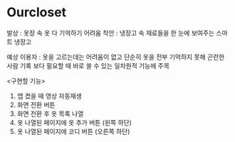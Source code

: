 # Ourcloset

발상 : 옷장 속 옷 다 기억하기 어려움
착안 : 냉장고 속 재료들을 한 눈에 보여주는 스마트 냉장고

예상 이용자 : 옷을 고르는데는 어려움이 없고 단순히 옷을 전부 기억하지 못해 곤란한 사람
기록 보다 필요할 때 바로 쓸 수 있는 일차원적 기능에 주목


<구현할 기능>

1. 앱 켰을 때 영상 자동재생
2. 화면 전환 버튼
3. 화면 전환 후 옷 목록 나열
4. 옷 나열된 페이지에 옷 추가 버튼 (왼쪽 하단)
5. 옷 나열된 페이지에 코디 버튼 (오른쪽 하단)
